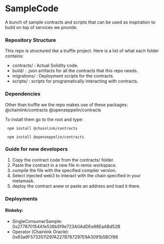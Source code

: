 # SampleCode
A bunch of sample contracts and scripts that can be used as inspiration to build on top of services we provide.

<h3>Repository Structure</h3>

This repo is structured like a truffle project. 
Here is a list of what each folder contains:
<ul>
<li>contracts/ : Actual Solidity code.</li>
<li>build/ : .json artifacts for all the contracts that this repo needs.</li>
<li>migrations/ : Deployment scripts for the contracts.</li>
<li>scripts/ : scripts for programatically interacting with contracts.</li>
</ul>

<h3>Dependencies</h3>
<p>
Other than truffle we the repo makes use of these packages:
@chainlink/contracts
@openzeppelin/contracts

To install them go to the root and type:

<code> npm install @chainlink/contracts </code>

<code> npm install @openzeppelin/contracts </code>
</p>

<h3>Guide for new developers</h3>
<ol>
<li>Copy the contract code from the contracts/ folder.</li>
<li>Paste the contract in a new file in remix workspace.</li>
<li>compile the file with the specified compiler version.</li>
<li>Select injected web3 to interact with the chain specified in your metamask.</li>
<li>deploy the contract anew or paste an address and load it there.</li>
</ol>

<h3>Deployments</h3>

<h4>Rinkeby:</h4>
<ul>
<li>SingleConsumerSample:         0x277870154A1e536b5f9e723A0AdDEe98EaABd52B</li>
<li>Operator (Chainlink Oracle):  0x83a9F5733511297A227B787297E9A3091b5BCf86</li>
</ul>


    